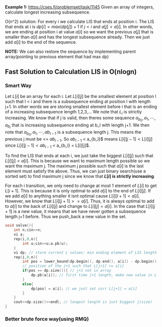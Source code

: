 **Example 1:** https://cses.fi/problemset/task/1145
Given an array of integers, calculate longest increasing subsequence.

O(n^2) solution: For every i we calculate LIS that ends at position i. The LIS that ends at i is 
$dp[i] = max(dp[j])+1$ if $j < i$ and $a[j] < a[i].$ In other words, we are ending at position i at value $a[i]$ so we want the previous $a[j]$ that is smaller than $a[i]$ and has the longest subsequence already. Then we just add $a[i]$ to the end of the sequence.

**NOTE:** We can also restore the sequence by implementing parent array(pointing to previous element that had max dp)

## Fast Solution to Calculation LIS in O(nlogn)
### Smart Way
Let $L[i]$ be an array for each i. Let $L[i][j]$ be the smallest element at position l such that l < i and there is a subsequence ending at position l with length j+1. In other words we are storing smallest element before i that is an ending of a increasing subsequence length 1,2,3,...
We note that $L_i$ is strictly increasing. We know that if j is valid, then theres some sequence $a_{b_0}, a_{1}, \cdots, a_{b_l}$ that is increasing subsequence ending at b_l with length j+1. We then note that $a_{b_0}, a_{1}, \cdots, a{b_{l-1}}$ is a subsequence length j. This means the previous j must be <= $a{b_{l-1}}$. So $a{b_{l-1}}$ < a_{b_l}$ means $L[i]]j-1] < L[i][j]$ since $L[i]]j-1] < a{b_{l-1}}$ < a_{b_l} = L[i][j]$.

To find the LIS that ends at each i, we just take the biggest $L[i][j]$ such that $L[i][j] < a[i].$ This is because we want to maximum length possible so we want the maximum j. The maximum j possible such that $a[i]$ is the last element must satisfy the above. Thus, we can just binary search(use a sorted set) to find maximum j since we know that **$L[i]$ is strictly increasing**.

For each i transition, we only need to change at most 1 element of $L[i]$ to get $L[i+1]$. This is because it is only optimal to add $a[i]$ to the end of $L[i][j]$. If we add $a[i]$ to anything smaller it isnt optimal cause $L[i][l+1] < a[i]$. However, we know that $L[i][j+1] >= a[i]$. Thus, it is always optimal to add to $a[i]$ to the back of $L[i][j]$ and change to $L[i][j] = a[i]$. In the case that $L[i][j+1]$ is a new value, it means that we have never gotten a subsequence length j+1 before. Thus we push_back a new value in the set.

```cpp
void solve(){
    int n;cin>>n;
    vi a;
    rep(i,0,n){
        int u;cin>>u;a.pb(u);
    }
    vi dp; // store current L values: min ending element of LIS length j
    rep(i,0,n){
        int pos = lower_bound(dp.begin(), dp.end(), a[i]) - dp.begin();
        // position of the j+1 such that L[j+1] >= a[i]
        if(pos == dp.size()){ // j+1 not in array
            dp.pb(a[i]); // first time j+1 length, make new value in L
        }
        else{
            dp[pos] = a[i]; // we just set curr L[j+1] = a[i]
        }
    }
    cout<<dp.size()<<endl; // longest length is just biggest j(size)
}   

```


### Better brute force way(using RMQ)

